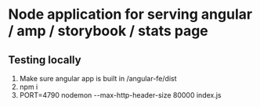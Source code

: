 # Node application for serving angular / amp / storybook / stats page

## Testing locally
  1. Make sure angular app is built in /angular-fe/dist
  2. npm i
  3. PORT=4790 nodemon --max-http-header-size 80000 index.js